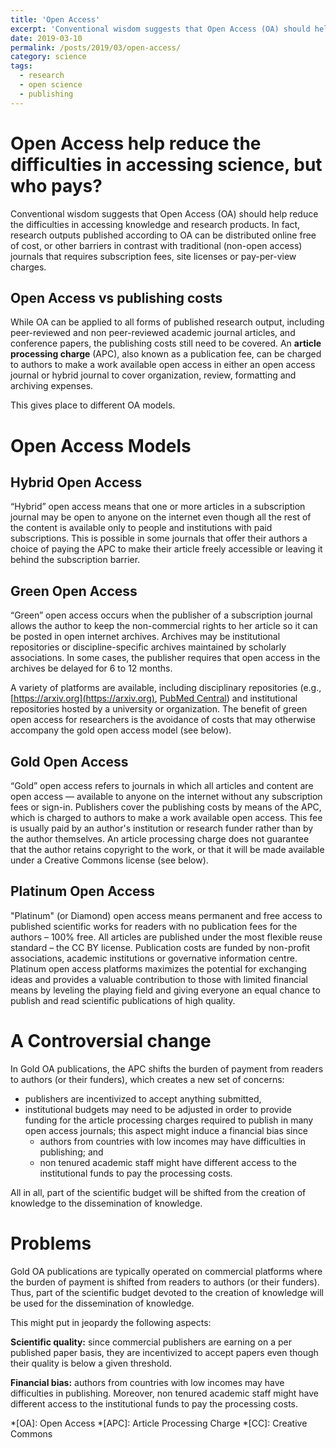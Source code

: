 ```yaml
---
title: 'Open Access'
excerpt: 'Conventional wisdom suggests that Open Access (OA) should help reduce the difficulties in accessing knowledge and research products. Let us try to understand how the available models differ one with another, and the risks and opportunities.'
date: 2019-03-10
permalink: /posts/2019/03/open-access/
category: science
tags:
  - research
  - open science
  - publishing
---
```



# Open Access help reduce the difficulties in accessing science, but who pays?

Conventional wisdom suggests that Open Access (OA) should help reduce the difficulties in accessing knowledge and research products. In fact, research outputs published according to OA can be distributed online free of cost, or other barriers in contrast with traditional (non-open access) journals that requires subscription fees, site licenses or pay-per-view charges. 

## Open Access vs publishing costs

While OA can be applied to all forms of published research output, including peer-reviewed and non peer-reviewed academic journal articles, and conference papers, the publishing costs still need to be covered. An **article processing charge** (APC), also known as a publication fee, can be charged to authors to make a work available open access in either an open access journal or hybrid journal to cover organization, review, formatting and archiving expenses.

This gives place to different OA models.

# Open Access Models

## Hybrid Open Access

“Hybrid” open access means that one or more articles in a subscription journal may be open to anyone on the internet even though all the rest of the content is available only to people and institutions with paid subscriptions. This is possible in some journals that offer their authors a choice of paying the APC to make their article freely accessible or leaving it behind the subscription barrier. 

## Green Open Access

“Green” open access occurs when the publisher of a subscription journal allows the author to keep the non-commercial rights to her article so it can be posted in open internet archives.  Archives may be institutional repositories or discipline-specific archives maintained by scholarly associations. In some cases, the publisher requires that open access in the archives be delayed for 6 to 12 months.

A variety of platforms are available, including disciplinary repositories (e.g., [https://arxiv.org](https://arxiv.org), [PubMed Central](http://www.ncbi.nlm.nih.gov/pmc/)) and institutional repositories hosted by a university or organization. The benefit of green open access for researchers is the avoidance of costs that may otherwise accompany the gold open access model (see below).


## Gold Open Access

“Gold” open access refers to journals in which all articles and content are open access — available to anyone on the internet without any subscription fees or sign-in. Publishers cover the publishing costs by means of the APC, which is charged to authors to make a work available open access. This fee is usually paid by an author's institution or research funder rather than by the author themselves. An article processing charge does not guarantee that the author retains copyright to the work, or that it will be made available under a Creative Commons license (see below).

## Platinum Open Access

"Platinum" (or Diamond) open access means permanent and free access to published scientific works for readers with no publication fees for the authors – 100% free. All articles are published under the most flexible reuse standard – the CC BY license. Publication costs are funded by non-profit associations, academic institutions or governative information centre. Platinum open access platforms maximizes the potential for exchanging ideas and provides a valuable contribution to those with limited financial means by leveling the playing field and giving everyone an equal chance to publish and read scientific publications of high quality. 

# A Controversial change

In Gold OA publications, the APC shifts the burden of payment from readers to authors (or their funders), which creates a new set of concerns: 

* publishers are incentivized to accept anything submitted,
* institutional budgets may need to be adjusted in order to provide funding for the article processing charges required to publish in many open access journals; this aspect might induce
a financial bias since 
	* authors from countries with low incomes may have difficulties in publishing; and 
	* non tenured academic staff might have different access to the institutional funds to pay the processing costs. 

All in all, part of the scientific budget will be shifted from the creation of knowledge to the dissemination of knowledge.

# Problems

Gold OA publications are typically operated on commercial platforms where the burden of payment is shifted from readers to authors (or their funders). Thus, part of the scientific budget devoted to the creation of knowledge will be used for the dissemination of knowledge.

This might put in jeopardy the following aspects:

**Scientific quality:** since commercial publishers are earning on a per published paper basis, they are incentivized to accept papers even though their quality is below a given threshold.

**Financial bias:** authors from countries with low incomes may have difficulties in publishing. Moreover, non tenured academic staff might have different access to the institutional funds to pay the processing costs. 



*[OA]: Open Access
*[APC]: Article Processing Charge
*[CC]: Creative Commons






